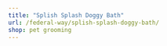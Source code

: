 ```yaml
---
title: "Splish Splash Doggy Bath"
url: /federal-way/splish-splash-doggy-bath/
shop: pet grooming
---
```

